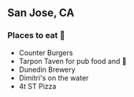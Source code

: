 ## San Jose, CA

### Places to eat :hamburger:
- Counter Burgers
- Tarpon Taven for pub food and :beer:
- Dunedin Brewery
- Dimitri's on the water
- 4t ST Pizza
